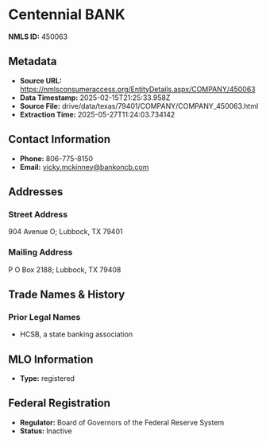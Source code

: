 # Centennial BANK

**NMLS ID:** 450063

## Metadata
- **Source URL:** https://nmlsconsumeraccess.org/EntityDetails.aspx/COMPANY/450063
- **Data Timestamp:** 2025-02-15T21:25:33.958Z
- **Source File:** drive/data/texas/79401/COMPANY/COMPANY_450063.html
- **Extraction Time:** 2025-05-27T11:24:03.734142

## Contact Information
- **Phone:** 806-775-8150
- **Email:** vicky.mckinney@bankoncb.com

## Addresses
### Street Address
904 Avenue O; Lubbock, TX 79401

### Mailing Address
P O Box 2188; Lubbock, TX 79408

## Trade Names & History
### Prior Legal Names
- HCSB, a state banking association

## MLO Information
- **Type:** registered

## Federal Registration
- **Regulator:** Board of Governors of the Federal Reserve System
- **Status:** Inactive
